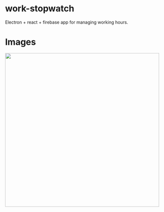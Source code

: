 # work-stopwatch
Electron + react + firebase app for managing working hours.

# Images
<img src="https://i.imgur.com/5uNNI0h.png" width="500" height="500"/>
